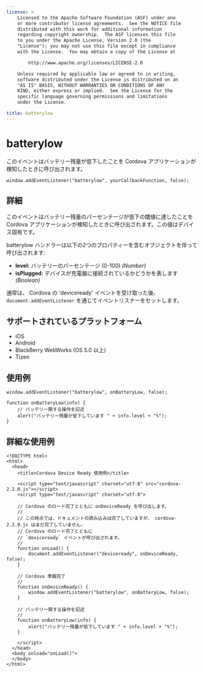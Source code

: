 ```yaml
---
license: >
    Licensed to the Apache Software Foundation (ASF) under one
    or more contributor license agreements.  See the NOTICE file
    distributed with this work for additional information
    regarding copyright ownership.  The ASF licenses this file
    to you under the Apache License, Version 2.0 (the
    "License"); you may not use this file except in compliance
    with the License.  You may obtain a copy of the License at

        http://www.apache.org/licenses/LICENSE-2.0

    Unless required by applicable law or agreed to in writing,
    software distributed under the License is distributed on an
    "AS IS" BASIS, WITHOUT WARRANTIES OR CONDITIONS OF ANY
    KIND, either express or implied.  See the License for the
    specific language governing permissions and limitations
    under the License.

title: batterylow
---
```


batterylow
===========

このイベントはバッテリー残量が低下したことを Cordova アプリケーションが検知したときに呼び出されます。

    window.addEventListener("batterylow", yourCallbackFunction, false);

詳細
-------

このイベントはバッテリー残量のパーセンテージが低下の閾値に達したことを Cordova アプリケーションが検知したときに呼び出されます。この値はデバイス固有です。

batterylow ハンドラーは以下の2つのプロパティーを含むオブジェクトを伴って呼び出されます:

- __level:__ バッテリーのパーセンテージ (0-100) _(Number)_
- __isPlugged:__ デバイスが充電器に接続されているかどうかを表します _(Boolean)_

通常は、 Cordova の 'deviceready' イベントを受け取った後、 `document.addEventListener` を通じてイベントリスナーをセットします。

サポートされているプラットフォーム
-------------------

- iOS
- Android
- BlackBerry WebWorks (OS 5.0 以上)
- Tizen

使用例
-------------

    window.addEventListener("batterylow", onBatteryLow, false);

    function onBatteryLow(info) {
        // バッテリー関する操作を記述
        alert("バッテリー残量が低下しています " + info.level + "%");
    }

詳細な使用例
------------

    <!DOCTYPE html>
    <html>
      <head>
        <title>Cordova Device Ready 使用例</title>

        <script type="text/javascript" charset="utf-8" src="cordova-2.2.0.js"></script>
        <script type="text/javascript" charset="utf-8">

        // Cordova のロード完了とともに onDeviceReady を呼び出します。
        //
        // この時点では、ドキュメントの読み込みは完了していますが、 cordova-2.2.0.js はまだ完了していません。
        // Cordova のロード完了とともに
        // `deviceready` イベントが呼び出されます。
        //
        function onLoad() {
            document.addEventListener("deviceready", onDeviceReady, false);
        }

        // Cordova 準備完了
        //
        function onDeviceReady() {
            window.addEventListener("batterylow", onBatteryLow, false);
        }

        // バッテリー関する操作を記述
        //
        function onBatteryLow(info) {
            alert("バッテリー残量が低下しています " + info.level + "%");
        }

        </script>
      </head>
      <body onload="onLoad()">
      </body>
    </html>
